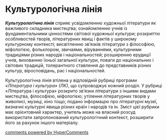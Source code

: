 <div id="hypercomments_widget" class="js-hypercomments-widget invisible"></div>

Культурологічна лінія
=============================================

<b><i>Культурологічна лінія</i></b> сприяє усвідомленню художньої літератури як важливого складника мистецтва; ознайомленню учнів із фундаментальними цінностями світової художньої культури; розкриттю особливостей творів, літературних явищ і фактів у широкому культурному контексті; висвітленню зв’язків літератури з філософією, міфологією, фольклором, звичаями, віруваннями, культурними традиціями різних народів і національностей; розширенню ерудиції учнів, вихованню їхньої загальної культури, поваги до національних і світових традицій, толерантного ставлення до представників різних культур, віросповідань, рас і національностей. 

Культурологічна лінія втілена у відповідній рубриці програми *«Література і культура» (ЛК)*, що супроводжує кожний розділ. У рубриці «Література і культура» розкрито зв’язки літератури з іншими видами мистецтва, філософією, міфологією; утілення літературних творів у живописі, музиці, кіно тощо; подано інформацію про літературні музеї, визначні культурні явища різних країн і народів та ін. Зміст цієї рубрики має орієнтовний характер, учитель може на власний розсуд використати запропонований культурологічний контекст, розширити його за рахунок іншого матеріалу.  

<div class="js-hypercomments-container">
<a href="http://hypercomments.com" class="hc-link" title="comments widget">comments powered by HyperComments</a>
</div>